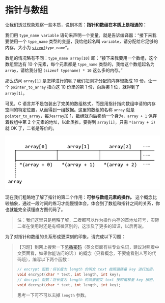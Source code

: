 # 指针与数组

让我们透过现象观察一些本质，说到本质：**指针和数组在本质上是相通的**：

我们用 `type_name variable` 语句来声明一个变量，就是告诉编译器：“接下来我要使用一个 `type_name` 类型的变量，我给他起名叫 `variable`，请分配给它足够的内存，大小为 [`sizeof`](https://en.cppreference.com/w/c/language/sizeof)`type_name`”。

数组的情况略有不同：`type_name array[10]` 即：“接下来我要用一个数组，这个数组里边有 10 个元素，每个元素都是 `type_name` 类型的，我给这个数组起名为 `array`，请给我分配 `(sizeof typename) * 10` 这么多的内存。”

那么访问 `array[1]` 是怎样进行的呢？我们把刚才分配的内存想象成 10 份，让一个 `pointer_to_array` 指向这 10 份里的第 1 份，向后挪 1 位，就得到了 `array[1]`。

可见，C 语言并不是包装出了完美的数组格式，而是用指针指向数组申请的内存空间的特定位置，从而得到一组数据。这里的数组的名称 `array` 就是 `pointer_to_array`，每为`array`加 1，数组就向后移动一个身为，`array + 1` 保存着数组中第 2 个元素的地址，以此类推。要得到 `array[i]`，只需 `*(array + i)` 就 OK 了，二者是等价的。

![](images/array.png)

现在我们粗略地了解了指针的第二个作用：**可参与数组元素的操作。** 这个概念比较抽象，通过一段时间的练习才能慢慢体会，体会到了数组和指针之间的关系，你也就能完全读懂直方图代码了。

>注：我们这里只是粗略了解，二者都可以作为操作内存的首地址符号，实际二者在使用时还是有细微区别的，这涉及了更多的知识，以后再说。

为了对指针和数组的关系形成更深刻的印象，请完成以下习题：

>【习题】到网上搜索一下[凯撒密码](https://en.wikipedia.org/wiki/Caesar_cipher)（英文页面有些专业名词，建议对照着中文页面看，如果你能访问的话:）的概念（只看概念，不要偷看别人写的代码哦），编写以下两个函数：
>```c
>// encrypt 函数：将长度为 length 的明文 text 按照偏移量 key 进行加密。
>void encrypt(char * text, int length, int key);
>// decrypt 函数：将长度为 length 的凯撒密文 text 按照偏移量 key 解密。
>void decrypt(char * text, int length, int key);
>```
>思考一下可不可以去掉 `length` 参数。
